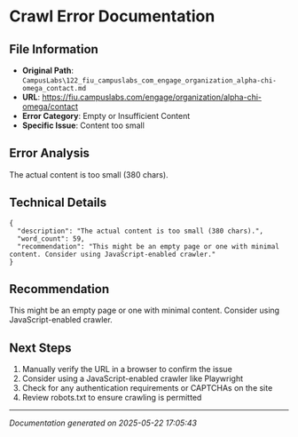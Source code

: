 # Crawl Error Documentation

## File Information
- **Original Path**: `CampusLabs\122_fiu_campuslabs_com_engage_organization_alpha-chi-omega_contact.md`
- **URL**: https://fiu.campuslabs.com/engage/organization/alpha-chi-omega/contact
- **Error Category**: Empty or Insufficient Content
- **Specific Issue**: Content too small

## Error Analysis
The actual content is too small (380 chars).

## Technical Details
```
{
  "description": "The actual content is too small (380 chars).",
  "word_count": 59,
  "recommendation": "This might be an empty page or one with minimal content. Consider using JavaScript-enabled crawler."
}
```

## Recommendation
This might be an empty page or one with minimal content. Consider using JavaScript-enabled crawler.

## Next Steps
1. Manually verify the URL in a browser to confirm the issue
2. Consider using a JavaScript-enabled crawler like Playwright
3. Check for any authentication requirements or CAPTCHAs on the site
4. Review robots.txt to ensure crawling is permitted

---
*Documentation generated on 2025-05-22 17:05:43*
